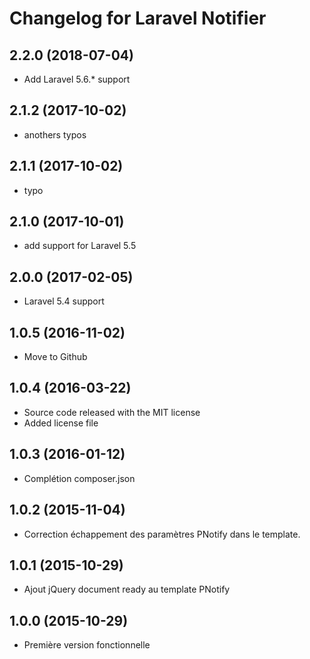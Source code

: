Changelog for Laravel Notifier
==============================

2.2.0 (2018-07-04)
------------------

- Add Laravel 5.6.* support

2.1.2 (2017-10-02)
------------------

- anothers typos

2.1.1 (2017-10-02)
------------------

- typo

2.1.0 (2017-10-01)
------------------

- add support for Laravel 5.5

2.0.0 (2017-02-05)
------------------

- Laravel 5.4 support

1.0.5 (2016-11-02)
------------------

- Move to Github

1.0.4 (2016-03-22)
------------------

- Source code released with the MIT license
- Added license file

1.0.3 (2016-01-12)
------------------

- Complétion composer.json

1.0.2 (2015-11-04)
------------------

- Correction échappement des paramètres PNotify dans le template.

1.0.1 (2015-10-29)
------------------

- Ajout jQuery document ready au template PNotify

1.0.0 (2015-10-29)
------------------

- Première version fonctionnelle
